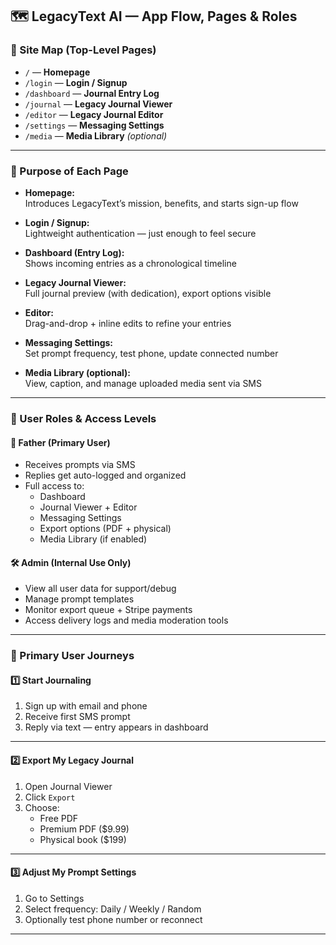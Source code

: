 ## 🗺️ LegacyText AI — App Flow, Pages & Roles

### 🧭 Site Map (Top-Level Pages)

- `/` — **Homepage**
- `/login` — **Login / Signup**
- `/dashboard` — **Journal Entry Log**
- `/journal` — **Legacy Journal Viewer**
- `/editor` — **Legacy Journal Editor**
- `/settings` — **Messaging Settings**
- `/media` — **Media Library** *(optional)*

---

### 📄 Purpose of Each Page

- **Homepage:**  
  Introduces LegacyText’s mission, benefits, and starts sign-up flow  

- **Login / Signup:**  
  Lightweight authentication — just enough to feel secure  

- **Dashboard (Entry Log):**  
  Shows incoming entries as a chronological timeline  

- **Legacy Journal Viewer:**  
  Full journal preview (with dedication), export options visible  

- **Editor:**  
  Drag-and-drop + inline edits to refine your entries  

- **Messaging Settings:**  
  Set prompt frequency, test phone, update connected number  

- **Media Library (optional):**  
  View, caption, and manage uploaded media sent via SMS  

---

### 👥 User Roles & Access Levels

#### 👨 **Father (Primary User)**

- Receives prompts via SMS  
- Replies get auto-logged and organized  
- Full access to:
  - Dashboard
  - Journal Viewer + Editor
  - Messaging Settings
  - Export options (PDF + physical)
  - Media Library (if enabled)

#### 🛠️ Admin (Internal Use Only)

- View all user data for support/debug  
- Manage prompt templates  
- Monitor export queue + Stripe payments  
- Access delivery logs and media moderation tools  

---

### 🧭 Primary User Journeys

#### 1️⃣ **Start Journaling**
1. Sign up with email and phone
2. Receive first SMS prompt
3. Reply via text — entry appears in dashboard

---

#### 2️⃣ **Export My Legacy Journal**
1. Open Journal Viewer  
2. Click `Export`  
3. Choose:
   - Free PDF  
   - Premium PDF ($9.99)  
   - Physical book ($199)

---

#### 3️⃣ **Adjust My Prompt Settings**
1. Go to Settings  
2. Select frequency: Daily / Weekly / Random  
3. Optionally test phone number or reconnect  

---
